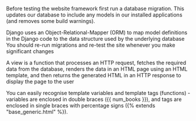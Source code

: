 Before testing the website framework first run a database migration. This updates our database to include any models in our installed applications (and removes some build warnings).

Django uses an Object-Relational-Mapper (ORM) to map model definitions in the Django code to the data structure used by the underlying database
You should re-run migrations and re-test the site whenever you make significant changes

A view is a function that processes an HTTP request, fetches the required data from the database, renders the data in an HTML page using an HTML template, and then returns the generated HTML in an HTTP response to display the page to the user

You can easily recognise template variables and template tags (functions) - variables are enclosed in double braces ({{ num_books }}), and tags are enclosed in single braces with percentage signs ({% extends "base_generic.html" %}).
